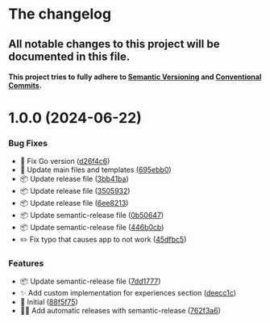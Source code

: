 # The changelog

## All notable changes to this project will be documented in this file.

#### This project tries to fully adhere to [Semantic Versioning](https://semver.org) and [Conventional Commits](https://www.conventionalcommits.org).

# 1.0.0 (2024-06-22)


### Bug Fixes

* :bug: Fix Go version ([d26f4c6](https://github.com/nclsbayona/resume-generator/commit/d26f4c6a27336b0debf7bd29376fcd4818d4cb58))
* :construction: Update main files and templates ([695ebb0](https://github.com/nclsbayona/resume-generator/commit/695ebb0cf7c6578548a0584ada5c4fa66a39c322))
* :package: Update release file ([3bb41ba](https://github.com/nclsbayona/resume-generator/commit/3bb41bafbf0c0a0fc7a1779a08ac4218b2d7074b))
* :package: Update release file ([3505932](https://github.com/nclsbayona/resume-generator/commit/35059324bbb6de3e8bede0579c8c34eecded86ee))
* :package: Update release file ([6ee8213](https://github.com/nclsbayona/resume-generator/commit/6ee8213e344d4ed116d822fd8ea26c641f61c088))
* :package: Update semantic-release file ([0b50647](https://github.com/nclsbayona/resume-generator/commit/0b506478aca7603d9ae557e2f1e709634d20a1b3))
* :package: Update semantic-release file ([446b0cb](https://github.com/nclsbayona/resume-generator/commit/446b0cb50b2b5b16e4cf4bae8bdcb1828cd5a530))
* :pencil2: Fix typo that causes app to not work ([45dfbc5](https://github.com/nclsbayona/resume-generator/commit/45dfbc52d1136320ddfc1d1867b95e41bf0cde57))


### Features

* :package: Update semantic-release file ([7dd1777](https://github.com/nclsbayona/resume-generator/commit/7dd1777ff8a5bd751872e285b74aa3efdda77247))
* :sparkles: Add custom implementation for experiences section ([deecc1c](https://github.com/nclsbayona/resume-generator/commit/deecc1c971f57787635932896ac210f5d47e5eca))
* :tada: Initial ([88f5f75](https://github.com/nclsbayona/resume-generator/commit/88f5f757877807db42749417b0501315b6c8213c))
* :technologist: Add automatic releases with semantic-release ([762f3a6](https://github.com/nclsbayona/resume-generator/commit/762f3a63c8a5b2d4fcf2cea4b9e765bb68674ee7))
